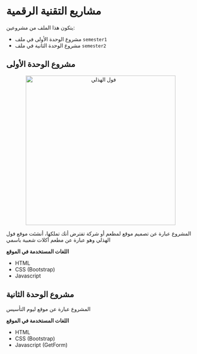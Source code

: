 
# مشاريع التقنية الرقمية

يتكون هذا الملف من مشروعين:
- مشروع الوحدة الأولى في ملف `semester1`
- مشروع الوحدة الثانية في ملف `semester2`

## مشروع الوحدة الأولى
<p align="center">
  <img src="https://abdulelaha.github.io/semester1/images/logo.png" width="400" alt="فول الهذلي"/>
</p>
 المشروع عبارة عن تصميم موقع لمطعم أو شركة تفترض أنك تملكها، أنشئت موقع فول الهذلي وهو عبارة عن مطعم أكلات شعبية باسمي

**اللغات المستخدمة في الموقع**
- HTML
- CSS (Bootstrap)
- Javascript

## مشروع الوحدة الثانية
المشروع عبارة عن موقع ليوم التأسيس

**اللغات المستخدمة في الموقع**
- HTML
- CSS (Bootstrap)
- Javascript (GetForm)
